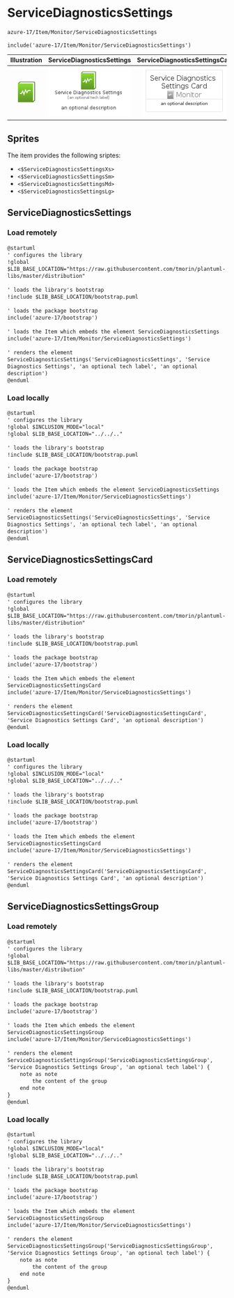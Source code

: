 # ServiceDiagnosticsSettings


```text
azure-17/Item/Monitor/ServiceDiagnosticsSettings
```

```text
include('azure-17/Item/Monitor/ServiceDiagnosticsSettings')
```



| Illustration | ServiceDiagnosticsSettings | ServiceDiagnosticsSettingsCard | ServiceDiagnosticsSettingsGroup |
| :---: | :---: | :---: | :---: |
| ![illustration for Illustration](../../../azure-17/Item/Monitor/ServiceDiagnosticsSettings.png) | ![illustration for ServiceDiagnosticsSettings](../../../azure-17/Item/Monitor/ServiceDiagnosticsSettings.Local.png) | ![illustration for ServiceDiagnosticsSettingsCard](../../../azure-17/Item/Monitor/ServiceDiagnosticsSettingsCard.Local.png) | ![illustration for ServiceDiagnosticsSettingsGroup](../../../azure-17/Item/Monitor/ServiceDiagnosticsSettingsGroup.Local.png) |



## Sprites
The item provides the following sriptes:

- `<$ServiceDiagnosticsSettingsXs>`
- `<$ServiceDiagnosticsSettingsSm>`
- `<$ServiceDiagnosticsSettingsMd>`
- `<$ServiceDiagnosticsSettingsLg>`





## ServiceDiagnosticsSettings

### Load remotely
```plantuml
@startuml
' configures the library
!global $LIB_BASE_LOCATION="https://raw.githubusercontent.com/tmorin/plantuml-libs/master/distribution"

' loads the library's bootstrap
!include $LIB_BASE_LOCATION/bootstrap.puml

' loads the package bootstrap
include('azure-17/bootstrap')

' loads the Item which embeds the element ServiceDiagnosticsSettings
include('azure-17/Item/Monitor/ServiceDiagnosticsSettings')

' renders the element
ServiceDiagnosticsSettings('ServiceDiagnosticsSettings', 'Service Diagnostics Settings', 'an optional tech label', 'an optional description')
@enduml
```

### Load locally
```plantuml
@startuml
' configures the library
!global $INCLUSION_MODE="local"
!global $LIB_BASE_LOCATION="../../.."

' loads the library's bootstrap
!include $LIB_BASE_LOCATION/bootstrap.puml

' loads the package bootstrap
include('azure-17/bootstrap')

' loads the Item which embeds the element ServiceDiagnosticsSettings
include('azure-17/Item/Monitor/ServiceDiagnosticsSettings')

' renders the element
ServiceDiagnosticsSettings('ServiceDiagnosticsSettings', 'Service Diagnostics Settings', 'an optional tech label', 'an optional description')
@enduml
```

## ServiceDiagnosticsSettingsCard

### Load remotely
```plantuml
@startuml
' configures the library
!global $LIB_BASE_LOCATION="https://raw.githubusercontent.com/tmorin/plantuml-libs/master/distribution"

' loads the library's bootstrap
!include $LIB_BASE_LOCATION/bootstrap.puml

' loads the package bootstrap
include('azure-17/bootstrap')

' loads the Item which embeds the element ServiceDiagnosticsSettingsCard
include('azure-17/Item/Monitor/ServiceDiagnosticsSettings')

' renders the element
ServiceDiagnosticsSettingsCard('ServiceDiagnosticsSettingsCard', 'Service Diagnostics Settings Card', 'an optional description')
@enduml
```

### Load locally
```plantuml
@startuml
' configures the library
!global $INCLUSION_MODE="local"
!global $LIB_BASE_LOCATION="../../.."

' loads the library's bootstrap
!include $LIB_BASE_LOCATION/bootstrap.puml

' loads the package bootstrap
include('azure-17/bootstrap')

' loads the Item which embeds the element ServiceDiagnosticsSettingsCard
include('azure-17/Item/Monitor/ServiceDiagnosticsSettings')

' renders the element
ServiceDiagnosticsSettingsCard('ServiceDiagnosticsSettingsCard', 'Service Diagnostics Settings Card', 'an optional description')
@enduml
```

## ServiceDiagnosticsSettingsGroup

### Load remotely
```plantuml
@startuml
' configures the library
!global $LIB_BASE_LOCATION="https://raw.githubusercontent.com/tmorin/plantuml-libs/master/distribution"

' loads the library's bootstrap
!include $LIB_BASE_LOCATION/bootstrap.puml

' loads the package bootstrap
include('azure-17/bootstrap')

' loads the Item which embeds the element ServiceDiagnosticsSettingsGroup
include('azure-17/Item/Monitor/ServiceDiagnosticsSettings')

' renders the element
ServiceDiagnosticsSettingsGroup('ServiceDiagnosticsSettingsGroup', 'Service Diagnostics Settings Group', 'an optional tech label') {
    note as note
        the content of the group
    end note
}
@enduml
```

### Load locally
```plantuml
@startuml
' configures the library
!global $INCLUSION_MODE="local"
!global $LIB_BASE_LOCATION="../../.."

' loads the library's bootstrap
!include $LIB_BASE_LOCATION/bootstrap.puml

' loads the package bootstrap
include('azure-17/bootstrap')

' loads the Item which embeds the element ServiceDiagnosticsSettingsGroup
include('azure-17/Item/Monitor/ServiceDiagnosticsSettings')

' renders the element
ServiceDiagnosticsSettingsGroup('ServiceDiagnosticsSettingsGroup', 'Service Diagnostics Settings Group', 'an optional tech label') {
    note as note
        the content of the group
    end note
}
@enduml
```

